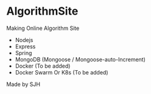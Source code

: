 # AlgorithmSite

Making Online Algorithm Site

 - Nodejs
 - Express
 - Spring
 - MongoDB (Mongoose / Mongoose-auto-Increment)
 - Docker (To be added)
 - Docker Swarm Or K8s (To be added)

Made by SJH
